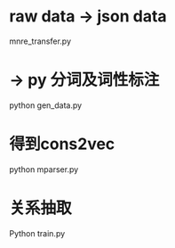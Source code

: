 # raw data -> json data
mnre_transfer.py
# -> py 分词及词性标注
python gen_data.py
# 得到cons2vec
python mparser.py
# 关系抽取
Python train.py